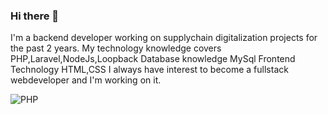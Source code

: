 ### Hi there 👋

 I'm a backend developer working on supplychain digitalization projects for the past 2 years.
 My technology knowledge covers PHP,Laravel,NodeJs,Loopback
 Database knowledge MySql
 Frontend Technology HTML,CSS
 I always have interest to become a fullstack webdeveloper and I'm working on it.
 
<img alt="PHP" src="https://www.google.com/imgres?imgurl=https%3A%2F%2Fwww.php.net%2Fimages%2Flogos%2Fnew-php-logo.svg&imgrefurl=https%3A%2F%2Fwww.php.net%2Fdownload-logos.php&tbnid=j1itUWnOMiF45M&vet=12ahUKEwiToa_k6LDyAhUPB3IKHdI_ABAQMygAegUIARDLAQ..i&docid=stZFRta4RJZkvM&w=711&h=384&q=php%20image%20icon&ved=2ahUKEwiToa_k6LDyAhUPB3IKHdI_ABAQMygAegUIARDLAQ?style=flat-square&logo=adobexd&logoColor=white"/> 
<!--
**RuchitaGanni/RuchitaGanni** is a ✨ _special_ ✨ repository because its `README.md` (this file) appears on your GitHub profile.

Here are some ideas to get you started:

- 🔭 I’m currently working on ...
- 🌱 I’m currently learning ...
- 👯 I’m looking to collaborate on ...
- 🤔 I’m looking for help with ...
- 💬 Ask me about ...
- 📫 How to reach me: ...
- 😄 Pronouns: ...
- ⚡ Fun fact: ...
-->
